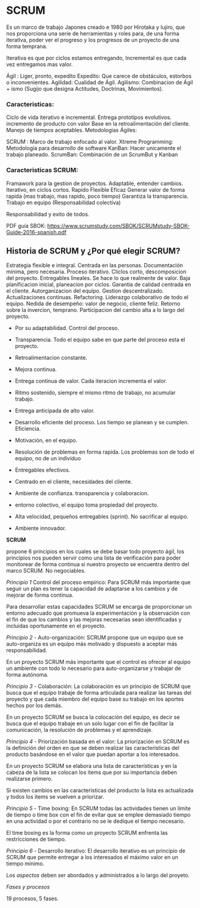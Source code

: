 # SCRUM

Es un marco de trabajo Japones creado e 1980 por Hirotaka y Iujiro, que nos proporciona una serie de herramientas y roles para, de una forma iterativa, poder ver el progreso y los progresos de un proyecto de una forma temprana.

Iterativa es que por ciclos estamos entregando,
Incremental es que cada vez entregamos mas valor.

Ágil : Liger, pronto, expedito
Expedito: Que carece de obstáculos, estorbos o inconvenientes.
Agilidad: Cualidad de Ágil.
Agilismo: Combinacion de Ágil + ismo (Sugijo que designa Actitudes, Doctrinas, Movimientos).


### Caracteristicas:

Ciclo de vida iterativo e incremental.
Entrega prototipos evolutivos.
incremento de producto con valor
Base en la retroalimentación del cliente.
Manejo de tiempos aceptables.
Metodologias Ágiles:

SCRUM : Marco de trabajo enfocado al valor.
Xtreme Programming: Metodología para desarrollo de software
KanBan: Hacer unicamente el trabajo planeado.
ScrumBan: Combinación de un ScrumBut y Kanban

### Caracteristicas SCRUM:

Framawork para la gestion de proyectos.
Adaptable, entender cambios.
Iterativo, en ciclos cortos.
Rapido
Flexible
Eficaz
Generar valor de forma rapida (mas trabajo, mas rapido, poco tiempo)
Garantiza la transparencia.
Trabajo en equipo (Responsabilidad colectiva)

Responsabilidad y exito de todos.

PDF guía SBOK: https://www.scrumstudy.com/SBOK/SCRUMstudy-SBOK-Guide-2016-spanish.pdf

## Historia de SCRUM y ¿Por qué elegir SCRUM?

Estrategia flexible e integral.
Centrada en las personas.
Documentación mínima, pero necesaria.
Proceso iterativo. Cliclos corto, descomposicion del proyecto.
Entregables lineales.
Se hace lo que realmente de valor.
Baja planificacion inicial, planeacion por ciclos.
Garantia de calidad centrada en el cliente.
Autorganizacion del equipo.
Gestion descentralizado.
Actualizaciones continuas. Refactoring.
Liderazgo colaborativo de todo el equipo.
Nedida de desempeño: valor de negocio, cliente feliz.
Retorno sobre la invercion, temprano.
Participacion del cambio alta a lo largo del proyecto.


+ Por su adaptabilidad. Control del proceso.

+ Transparencia. Todo el equipo sabe en que parte del proceso esta el proyecto.

+ Retroalimentacion constante.

+ Mejora continua.

+ Entrega continua de valor. Cada iteracion incrementa el valor.

+ Ritmo sostenido, siempre el mismo ritmo de trabajo, no acumular trabajo.

+ Entrega anticipada de alto valor.

+ Desarrollo eficiente del proceso. Los tiempo se planean y se cumplen. Eficiencia.

+ Motivación, en el equipo.

+ Resolución de problemas en forma rapida.  Los problemas son de todo el equipo, no de un individuo

+ Entregables efectivos.

+ Centrado en el cliente, necesidades del cliente.

+ Ambiente de confianza. transparencia y colaboracion.

+ entorno colectivo, el equipo toma propiedad del proyecto.

+ Alta velocidad, pequeños entregables (sprint). No sacrificar al equipo.

+ Ambiente innovador.

**SCRUM**

propone 6 principios en los cuales se debe basar todo proyecto ágil, los principios nos pueden servir como una lista de verificación para poder monitorear de forma continua si nuestro proyecto se encuentra dentro del marco SCRUM. No negociables.

*Principio 1* Control del proceso empírico: Para SCRUM más importante que seguir un plan es tener la capacidad de adaptarse a los cambios y de mejorar de forma continua.

Para desarrollar estas capacidades SCRUM se encarga de proporcionar un entorno adecuado que promueva la experimentación y la observación con el fin de que los cambios y las mejoras necesarias sean identificadas y  incluidas oportunamente en el proyecto.

*Principio 2* - Auto-organización: SCRUM propone que un equipo que se auto-organiza es un equipo más motivado y dispuesto a aceptar más responsabilidad.

En un proyecto SCRUM más importante que el control es ofrecer al equipo un ambiente con todo lo necesario para auto-organizarse y trabajar de forma autónoma.

*Principio 3* - Colaboración: La colaboración es un principio de SCRUM que busca que el equipo trabaje de forma articulada para realizar las tareas del proyecto y que cada miembro del equipo base su trabajo en los aportes hechos por los demás.

En un proyecto SCRUM se busca la colocación del equipo, es decir se busca que el equipo trabaje en un solo lugar con el fin de facilitar la comunicación, la resolución de problemas y el aprendizaje.

*Principio 4* - Priorización basada en el valor: La priorización en SCRUM es la definición del orden en que se deben realizar las características del producto basándose en el valor que puedan aportar a los interesados.

En un proyecto SCRUM se elabora una lista de características y en la cabeza de la lista se colocan los items que por su importancia deben realizarse primero.

Si existen cambios en las características del producto la lista es actualizada y todos los items se vuelven a priorizar.

*Principio 5* - Time boxing: En SCRUM todas las actividades tienen un límite de tiempo o time box con el fin de evitar que se emplee demasiado tiempo en una actividad o por el contrario no se le dedique el tiempo necesario.

El time boxing es la forma como un proyecto SCRUM enfrenta las restricciones de tiempo.

*Principio 6* - Desarrollo iterativo: El desarrollo iterativo es un principio de SCRUM que permite entregar a los interesados el máximo valor en un tiempo mínimo.

Los *aspectos* deben ser abordados y administrados a lo largo del proyeto.

*Fases y procesos*

19 procesos, 5 fases.

